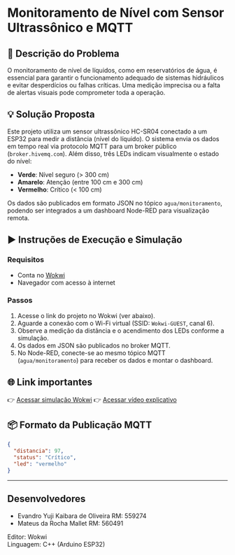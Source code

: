 
# Monitoramento de Nível com Sensor Ultrassônico e MQTT

## 📌 Descrição do Problema

O monitoramento de nível de líquidos, como em reservatórios de água, é essencial para garantir o funcionamento adequado de sistemas hidráulicos e evitar desperdícios ou falhas críticas. Uma medição imprecisa ou a falta de alertas visuais pode comprometer toda a operação.

## 💡 Solução Proposta

Este projeto utiliza um sensor ultrassônico HC-SR04 conectado a um ESP32 para medir a distância (nível do líquido). O sistema envia os dados em tempo real via protocolo MQTT para um broker público (`broker.hivemq.com`). Além disso, três LEDs indicam visualmente o estado do nível:
- **Verde**: Nível seguro (> 300 cm)
- **Amarelo**: Atenção (entre 100 cm e 300 cm)
- **Vermelho**: Crítico (< 100 cm)

Os dados são publicados em formato JSON no tópico `agua/monitoramento`, podendo ser integrados a um dashboard Node-RED para visualização remota.

## ▶️ Instruções de Execução e Simulação

### Requisitos
- Conta no [Wokwi](https://wokwi.com)
- Navegador com acesso à internet

### Passos
1. Acesse o link do projeto no Wokwi (ver abaixo).
2. Aguarde a conexão com o Wi-Fi virtual (SSID: `Wokwi-GUEST`, canal 6).
3. Observe a medição da distância e o acendimento dos LEDs conforme a simulação.
4. Os dados em JSON são publicados no broker MQTT.
5. No Node-RED, conecte-se ao mesmo tópico MQTT (`agua/monitoramento`) para receber os dados e montar o dashboard.

## 🌐 Link importantes

👉 [Acessar simulação Wokwi](https://wokwi.com/projects/https://wokwi.com/projects/432973590739623937) 
👉 [Acessar vídeo explicativo](https://www.youtube.com/watch?v=mPsRiQh9ca8) 

## 📦 Formato da Publicação MQTT

```json
{
  "distancia": 97,
  "status": "Crítico",
  "led": "vermelho"
}
```

---
## Desenvolvedores

- Evandro Yuji Kaibara de Oliveira RM: 559274
- Mateus da Rocha Mallet RM: 560491


Editor: Wokwi  
Linguagem: C++ (Arduino ESP32)
